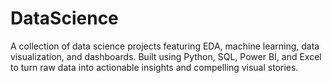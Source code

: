 # DataScience
A collection of data science projects featuring EDA, machine learning, data visualization, and dashboards. Built using Python, SQL, Power BI, and Excel to turn raw data into actionable insights and compelling visual stories.
